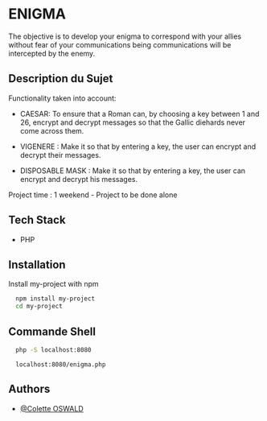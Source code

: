 # ENIGMA

The objective is to develop your enigma to correspond with your allies without fear of your communications being
communications will be intercepted by the enemy.



## Description du Sujet

Functionality taken into account: 

-  CAESAR: To ensure that a Roman can, by choosing a key between 1 and 26, encrypt and decrypt messages
so that the Gallic diehards never come across them.

-  VIGENERE : Make it so that by entering a key, the user can encrypt and decrypt their messages.

-  DISPOSABLE MASK : Make it so that by entering a key, the user can encrypt and decrypt his messages.




Project time : 1 weekend - Project to be done alone




## Tech Stack

- PHP


## Installation

Install my-project with npm

```bash
  npm install my-project
  cd my-project
```

## Commande Shell
```bash
  php -S localhost:8080
```

```internet
  localhost:8080/enigma.php
```
    
## Authors

- [@Colette OSWALD](https://www.github.com/leily67)



